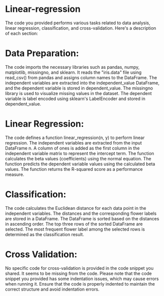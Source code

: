 # Linear-regression
The code you provided performs various tasks related to data analysis, linear regression, classification, and cross-validation. Here's a description of each section:

# Data Preparation:

The code imports the necessary libraries such as pandas, numpy, matplotlib, missingno, and sklearn.
It reads the "iris.data" file using read_csv() from pandas and assigns column names to the DataFrame.
The independent variables are extracted into the independent_value DataFrame, and the dependent variable is stored in dependent_value.
The missingno library is used to visualize missing values in the dataset.
The dependent variable is label encoded using sklearn's LabelEncoder and stored in dependent_value.
# Linear Regression:

The code defines a function linear_regression(n, y) to perform linear regression.
The independent variables are extracted from the input DataFrame n.
A column of ones is added as the first column in the independent variable matrix to represent the intercept term.
The function calculates the beta values (coefficients) using the normal equation.
The function predicts the dependent variable values using the calculated beta values.
The function returns the R-squared score as a performance measure.
# Classification:

The code calculates the Euclidean distance for each data point in the independent variables.
The distances and the corresponding flower labels are stored in a DataFrame.
The DataFrame is sorted based on the distances in ascending order.
The top three rows of the sorted DataFrame are selected.
The most frequent flower label among the selected rows is determined as the classification result.
# Cross Validation:

No specific code for cross-validation is provided in the code snippet you shared. It seems to be missing from the code.
Please note that the code snippet you provided has some indentation issues, which may cause errors when running it. Ensure that the code is properly indented to maintain the correct structure and avoid indentation errors.
